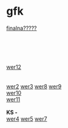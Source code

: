 # gfk
<a href="https://github.com/awku/gfk/tree/fin">finalna?????</a>
<br>
<br>
<br>
<br>
<br>
<br>
<a href="https://github.com/awku/gfk/tree/wer12">wer12</a>
<br>
<br>
<br>
<a href="https://github.com/awku/gfk/tree/wer2">wer2</a>
<a href="https://github.com/awku/gfk/tree/w3">wer3</a>
<a href="https://github.com/awku/gfk/tree/AK_wer8">wer8</a>
<a href="https://github.com/awku/gfk/tree/AK-wer9">wer9</a>
<br><a href="https://github.com/awku/gfk/tree/wer10">wer10</a>
<br><a href="https://github.com/awku/gfk/tree/AK-wer11">wer11</a>
<br>
<br>
<b>KS -</b>
<br>
<a href="https://github.com/awku/gfk/tree/KS_wer4">wer4</a>
<a href="https://github.com/awku/gfk/tree/KS_wer5">wer5</a>
<a href="https://github.com/awku/gfk/tree/KS_wer7">wer7</a>
